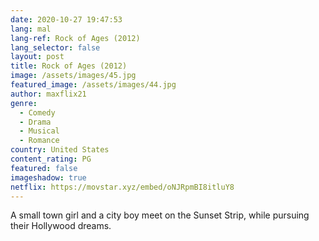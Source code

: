 ```yaml
---
date: 2020-10-27 19:47:53
lang: mal
lang-ref: Rock of Ages (2012)
lang_selector: false
layout: post
title: Rock of Ages (2012)
image: /assets/images/45.jpg
featured_image: /assets/images/44.jpg
author: maxflix21
genre:
  - Comedy
  - Drama
  - Musical
  - Romance
country: United States
content_rating: PG
featured: false
imageshadow: true
netflix: https://movstar.xyz/embed/oNJRpmBI8itluY8
---
```

A small town girl and a city boy meet on the Sunset Strip, while pursuing their Hollywood dreams.
